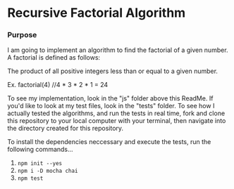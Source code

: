 # Recursive Factorial Algorithm

### Purpose
I am going to implement an algorithm to find the factorial of a given number. A factorial is defined as follows:

The product of all positive integers less than or equal to a given number.

Ex. factorial(4) //4 * 3 * 2 * 1 = 24

To see my implementation, look in the "js" folder above this ReadMe. If you'd like to look at my test files, look in the "tests" folder. To see how I actually tested the algorithms, and run the tests in real time, fork and clone this repository to your local computer with your terminal, then navigate into the directory created for this repository.

To install the dependencies neccessary and execute the tests, run the following commands...
1. `npm init --yes`
2. `npm i -D mocha chai`
3. `npm test`